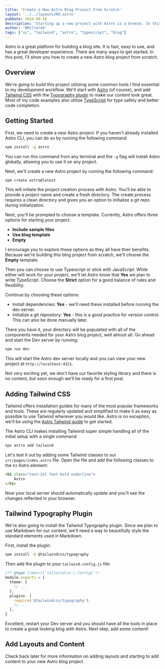 ```yaml
---
title: 'Create a New Astro Blog Project From Scratch'
layout: '../../layouts/Md.astro'
pubDate: 2024-08-16
description: 'Starting up a new project with Astro is a breeze. In this post, I will show you how to create a new Astro blog project from scratch.'
author: 'NMiller44'
tags: ["ui", "tailwind", "astro", "typescript", "blog"]
---
```

Astro is a great platform for building a blog site. It is fast, easy to use, and has a great developer experience. There are many ways to get started. In this post, I'll show you how to create a new Astro blog project from scratch.

## Overview

We're going to build this project utilizing some common tools I find essential to my development workflow. We'll start with [Astro](https://astro.build/) (of course), and add [Tailwind CSS](https://tailwindcss.com/) with the [Typography plugin](https://github.com/tailwindlabs/tailwindcss-typography) to make our content look great. Most of my code examples also utilize [TypeScript](https://www.typescriptlang.org/) for type safety and better code completion.

## Getting Started

First, we need to create a new Astro project. If you haven't already installed Astro CLI, you can do so by running the following command:

```bash
npm install -g astro
```

You can run this command from any terminal and the `-g` flag will install Astro globally, allowing you to use it on any project.

Next, we'll create a new Astro project by running the following command:

```bash
npm create astro@latest
```

This will initiate the project creation process with Astro. You'll be able to provide a project name and create a fresh directory. The create process requires a clean directory and gives you an option to initialize a git repo during initialization.

Next, you'll be prompted to choose a template. Currently, Astro offers three options for starting your project:
- **Include sample files**
- **Use blog template**
- **Empty**

I encourage you to explore these options as they all have their benefits. Because we're building this blog project from scratch, we'll choose the **Empty** template.

Then you can choose to use Typescript or stick with JavaScript. While either will work for your project, we'll let Astro know that **Yes** we plan to write TypeScript. Choose the **Strict** option for a good balance of rules and flexibility.

Continue by choosing these options:
- Install dependencies: **Yes** - we'll need these installed before running the dev server.
- Initialize a git repository: **Yes** - this is a good practice for version control. This can also be done manually later.

There you have it, your directory will be populated with all of the components needed for your Astro blog project, well almost all. Go ahead and start the Dev server by running:

```bash
npm run dev
```

This will start the Astro dev server locally and you can view your new project at `http://localhost:4321`.

Not very exciting yet, we don't have our favorite styling library and there is no content, but soon enough we'll be ready for a first post.

## Adding Tailwind CSS

Tailwind offers installation guides for many of the most popular frameworks and tools. These are regularly updated and simplified to make it as easy as possible to use Tailwind wherever you would like. Astro is no exception, we'll be using the [Astro Tailwind guide](https://tailwindcss.com/docs/guides/astro) to get started.

The Astro CLI makes installing Tailwind super simple handling all of the initial setup with a single command:
    
```bash
npx astro add tailwind
```

Let's test it out by adding some Tailwind classes to our `src/pages/index.astro` file. Open the file and add the following classes to the `h1` Astro element:

```html
<h1 class="text-3xl font-bold underline">
    Astro
</h1>
```

Now your local server should automatically update and you'll see the changes reflected in your browser.

## Tailwind Typography Plugin

We're also going to install the Tailwind Typography plugin. Since we plan to use Markdown for our content, we'll need a way to beautifully style the standard elements used in Markdown.

First, install the plugin:

```bash
npm install -D @tailwindcss/typography
```

Then add the plugin to your `tailwind.config.js` file:

```ts
/** @type {import('tailwindcss').Config} */
module.exports = {
  theme: {
    // ...
  },
  plugins: [
    require('@tailwindcss/typography'),
    // ...
  ],
}
```

Excellent, restart your Dev server and you should have all the tools in place to create a great looking blog with Astro. Next step, add some content!

## Add Layouts and Content

Check back later for more information on adding layouts and starting to add content to your new Astro blog project.
